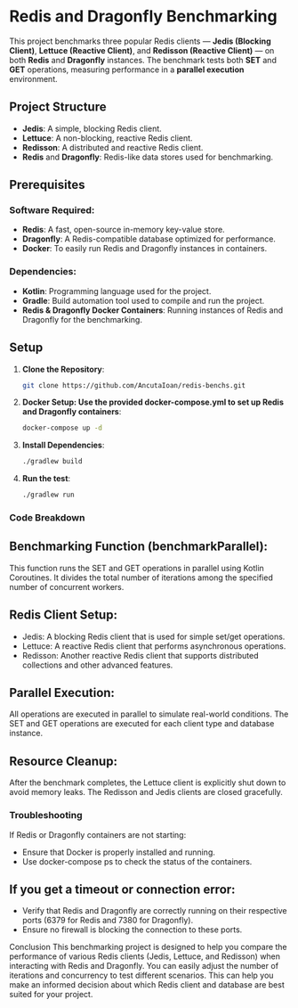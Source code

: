 # Redis and Dragonfly Benchmarking

This project benchmarks three popular Redis clients — **Jedis (Blocking Client)**, **Lettuce (Reactive Client)**, and **Redisson (Reactive Client)** — on both **Redis** and **Dragonfly** instances. The benchmark tests both **SET** and **GET** operations, measuring performance in a **parallel execution** environment.

## Project Structure

- **Jedis**: A simple, blocking Redis client.
- **Lettuce**: A non-blocking, reactive Redis client.
- **Redisson**: A distributed and reactive Redis client.
- **Redis** and **Dragonfly**: Redis-like data stores used for benchmarking.

## Prerequisites

### Software Required:

- **Redis**: A fast, open-source in-memory key-value store.
- **Dragonfly**: A Redis-compatible database optimized for performance.
- **Docker**: To easily run Redis and Dragonfly instances in containers.

### Dependencies:

- **Kotlin**: Programming language used for the project.
- **Gradle**: Build automation tool used to compile and run the project.
- **Redis & Dragonfly Docker Containers**: Running instances of Redis and Dragonfly for the benchmarking.

## Setup

1. **Clone the Repository**:
   ```bash
   git clone https://github.com/AncutaIoan/redis-benchs.git
   ```
2. **Docker Setup: Use the provided docker-compose.yml to set up Redis and Dragonfly containers**:
   ```bash
   docker-compose up -d
   ```
3. **Install Dependencies**:
   ```bash
   ./gradlew build
   ```
4. **Run the test**:
   ```bash
   ./gradlew run
   ```



### Code Breakdown
## Benchmarking Function (benchmarkParallel):
This function runs the SET and GET operations in parallel using Kotlin Coroutines. It divides the total number of iterations among the specified number of concurrent workers.

## Redis Client Setup:
- Jedis: A blocking Redis client that is used for simple set/get operations.
- Lettuce: A reactive Redis client that performs asynchronous operations.
- Redisson: Another reactive Redis client that supports distributed collections and other advanced features.

## Parallel Execution:
All operations are executed in parallel to simulate real-world conditions. 
The SET and GET operations are executed for each client type and database instance.

## Resource Cleanup:
After the benchmark completes, the Lettuce client is explicitly shut down to avoid memory leaks. 
The Redisson and Jedis clients are closed gracefully.

### Troubleshooting
If Redis or Dragonfly containers are not starting:
- Ensure that Docker is properly installed and running.
- Use docker-compose ps to check the status of the containers.

## If you get a timeout or connection error:

- Verify that Redis and Dragonfly are correctly running on their respective ports (6379 for Redis and 7380 for Dragonfly).
- Ensure no firewall is blocking the connection to these ports.

Conclusion
This benchmarking project is designed to help you compare the performance of various Redis clients (Jedis, Lettuce, and Redisson) when interacting with Redis and Dragonfly. 
You can easily adjust the number of iterations and concurrency to test different scenarios. 
This can help you make an informed decision about which Redis client and database are best suited for your project.

